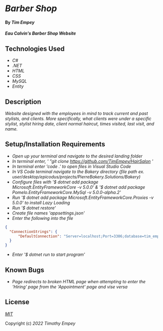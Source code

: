 # _Barber Shop_

#### By _**Tim Empey**_

#### _Eau Calvin's Barber Shop Website_

## Technologies Used

* _C#_
* _.NET_
* _HTML_
* _CSS_
* _MySQL_
* _Entity_

## Description

_Website designed with the employees in mind to track current and past stylists, and clients. More specifically, what clients were under a specific stylist, stylist hiring date, client normal haircut, times visited, last visit, and name._

## Setup/Installation Requirements

* _Open up your terminal and navigate to the desired landing folder_
* _In terminal enter, ' "git clone https://github.com/TimEmpey/HairSalon '_
* _In terminal enter 'code .' to open files in Visual Studio Code_
* _In VS Code terminal navigate to the Bakery directory (file path ex. user/desktop/epicodus/projects/PierreBakery.Solutions/Bakery)_
* _Configure files with '$ dotnet add package Microsoft.EntityFrameworkCore -v 5.0.0' & '$ dotnet add package Pomelo.EntityFrameworkCore.MySql -v 5.0.0-alpha.2'_
* _Run '$ dotnet add package Microsoft.EntityFrameworkCore.Proxies -v 5.0.0' to install Lazy Loading_
* _Run '$ dotnet restore'_
* _Create file names 'appsettings.json'_
* _Enter the following into the file_
```json
{
  "ConnectionStrings": {
      "DefaultConnection": "Server=localhost;Port=3306;database=tim_empey;uid=root;pwd=YOUR_PASSWORD;"
  }
}
```
* _Enter '$ dotnet run to start program'_

## Known Bugs

* _Page redirects to broken HTML page when attempting to enter the 'Hiring' page from the 'Appointment' page and vise versa_

## License

_[MIT](https://en.wikipedia.org/wiki/MIT_License)_

Copyright (c) _2022_ _Timothy Empey_